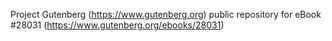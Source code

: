 Project Gutenberg (https://www.gutenberg.org) public repository for eBook #28031 (https://www.gutenberg.org/ebooks/28031)

